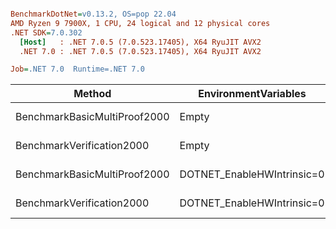 ``` ini

BenchmarkDotNet=v0.13.2, OS=pop 22.04
AMD Ryzen 9 7900X, 1 CPU, 24 logical and 12 physical cores
.NET SDK=7.0.302
  [Host]   : .NET 7.0.5 (7.0.523.17405), X64 RyuJIT AVX2
  .NET 7.0 : .NET 7.0.5 (7.0.523.17405), X64 RyuJIT AVX2

Job=.NET 7.0  Runtime=.NET 7.0

```

| Method                       | EnvironmentVariables       |      Mean |    Error |   StdDev |     Gen0 |    Gen1 |    Gen2 | Allocated |
|------------------------------|----------------------------|----------:|---------:|---------:|---------:|--------:|--------:|----------:|
| BenchmarkBasicMultiProof2000 | Empty                      | 317.55 ms | 2.621 ms | 2.452 ms | 500.0000 |       - |       - |   40.7 MB |
| BenchmarkVerification2000    | Empty                      |  36.56 ms | 0.531 ms | 0.497 ms |  71.4286 | 71.4286 | 71.4286 |   4.01 MB |
| BenchmarkBasicMultiProof2000 | DOTNET_EnableHWIntrinsic=0 | 403.78 ms | 3.098 ms | 2.898 ms |        - |       - |       - |  40.53 MB |
| BenchmarkVerification2000    | DOTNET_EnableHWIntrinsic=0 |  47.02 ms | 0.550 ms | 0.488 ms |        - |       - |       - |   4.01 MB |
